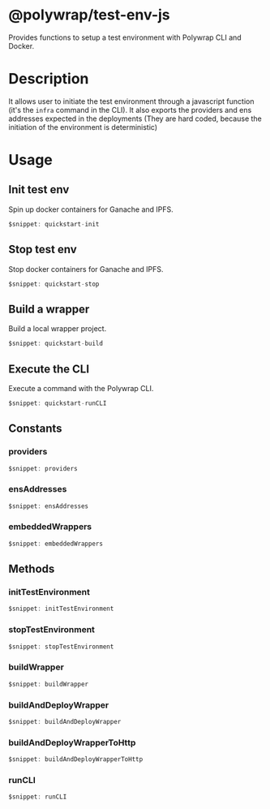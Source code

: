 # @polywrap/test-env-js

Provides functions to setup a test environment with Polywrap CLI and Docker.

# Description

It allows user to initiate the test environment through a javascript function (it's the `infra` command in the CLI). It also exports the providers and ens addresses expected in the deployments (They are hard coded, because the initiation of the environment is deterministic)

# Usage

## Init test env

Spin up docker containers for Ganache and IPFS.

``` typescript
$snippet: quickstart-init
```

## Stop test env

Stop docker containers for Ganache and IPFS.

``` typescript
$snippet: quickstart-stop
```

## Build a wrapper

Build a local wrapper project.

``` typescript
$snippet: quickstart-build
```

## Execute the CLI

Execute a command with the Polywrap CLI.

``` typescript
$snippet: quickstart-runCLI
```

## Constants

### providers

```typescript
$snippet: providers
```

### ensAddresses

```typescript
$snippet: ensAddresses
```

### embeddedWrappers

```typescript
$snippet: embeddedWrappers
```

## Methods

### initTestEnvironment

```typescript
$snippet: initTestEnvironment
```

### stopTestEnvironment

```typescript
$snippet: stopTestEnvironment
```

### buildWrapper

```typescript
$snippet: buildWrapper
```

### buildAndDeployWrapper

```typescript
$snippet: buildAndDeployWrapper
```

### buildAndDeployWrapperToHttp

```typescript
$snippet: buildAndDeployWrapperToHttp
```

### runCLI

```typescript
$snippet: runCLI
```